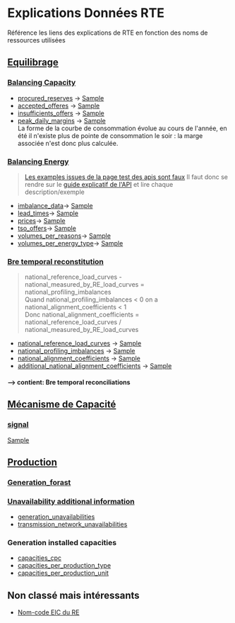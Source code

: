 # Explications Données RTE
Référence les liens des explications de RTE en fonction des noms de ressources utilisées

## [Equilibrage](https://github.com/mathiaHa/MA-Analysis/tree/rteb/RTE/RTEData/rte_data_samples/Equilibrage)

### [Balancing Capacity](https://github.com/mathiaHa/MA-Analysis/tree/rteb/RTE/RTEData/rte_data_samples/Equilibrage/balancing_capacity)

* [procured_reserves](http://clients.rte-france.com/lang/fr/clients_traders_fournisseurs/vie/reserve_ajustement.jsp) -> [Sample](./RTEData/rte_data_samples/Equilibrage/balancing_capacity/procured_reserves.json)
* [accepted_offeres](http://clients.rte-france.com/lang/fr/clients_traders_fournisseurs/vie/volume_journalier_energie_ajustement.jsp) -> [Sample](./RTEData/rte_data_samples/Equilibrage/balancing_capacity/accepted_offers.json)
* [insufficients_offers](http://clients.rte-france.com/lang/fr/clients_traders_fournisseurs/vie/mecanisme/histo/modesDegrades.jsp) -> [Sample](./RTEData/rte_data_samples/Equilibrage/balancing_capacity/insufficients_offers.json)
* [peak_daily_margins](http://clients.rte-france.com/lang/fr/clients_traders_fournisseurs/vie/mecanisme/jour/marges.jsp) -> [Sample](./RTEData/rte_data_samples/Equilibrage/balancing_capacity/peak_daily_margins.json)  
La forme de la courbe de consommation évolue au cours de l'année, en été il n'existe plus de pointe de consommation le soir : la marge associée n'est donc plus calculée.

### [Balancing Energy](http://clients.rte-france.com/lang/fr/clients_traders_fournisseurs/vie/mecanisme/volumes_prix/equilibrage.jsp)

> [Les examples issues de la page test des apis sont faux](./RTEData/rte_data_samples/Equilibrage/balancing_energy)
> Il faut donc se rendre sur le [guide explicatif de l'API](https://data.rte-france.com/documents/20182/33858/user_guide/a6c21922-a2f6-4a05-83a9-b727f47dafa2?version=1.0) et lire chaque description/exemple

* [imbalance_data](http://clients.rte-france.com/lang/fr/clients_traders_fournisseurs/vie/mecanisme/volumes_prix/pre.jsp)-> [Sample](./RTEData/rte_data_samples/Equilibrage/balancing_energy/imbalance_data.json)
* [lead_times](http://clients.rte-france.com/lang/fr/clients_traders_fournisseurs/vie/mecanisme/volumes_prix/DMO_Domin.jsp)-> [Sample](./RTEData/rte_data_samples/Equilibrage/balancing_energy/lead_times.json)
* [prices](http://clients.rte-france.com/lang/fr/clients_traders_fournisseurs/vie/mecanisme/jour/courbe.jsp)-> [Sample](./RTEData/rte_data_samples/Equilibrage/balancing_energy/prices.json)
* [tso_offers](http://clients.rte-france.com/lang/fr/clients_traders_fournisseurs/vie/echanges_entre_GRT.jsp)-> [Sample](./RTEData/rte_data_samples/Equilibrage/balancing_energy/tso_offers.json)
* [volumes_per_reasons](http://clients.rte-france.com/lang/fr/clients_traders_fournisseurs/vie/mecanisme/volumes_prix/motif.jsp)-> [Sample](./RTEData/rte_data_samples/Equilibrage/balancing_energy/volumes_per_reasons.json)
* [volumes_per_energy_type](http://clients.rte-france.com/lang/fr/clients_traders_fournisseurs/vie/mecanisme/volumes_prix/type_offre.jsp)-> [Sample](./RTEData/rte_data_samples/Equilibrage/balancing_energy/volumes_per_energy_type.json)

### [Bre temporal reconstitution](http://clients.rte-france.com/lang/fr/clients_traders_fournisseurs/vie/vie_reconst_flux.jsp)


> national_reference_load_curves - national_measured_by_RE_load_curves = national_profiling_imbalances  
> Quand national_profiling_imbalances < 0 on a national_alignment_coefficients < 1  
> Donc national_alignment_coefficients = national_reference_load_curves / national_measured_by_RE_load_curves  

* [national_reference_load_curves](http://clients.rte-france.com/lang/fr/clients_traders_fournisseurs/vie/vie_reconst_flux_C10.jsp) -> [Sample](./RTEData/rte_data_samples/Equilibrage/bre_imbalance_reconstitution/national_reference_load_curves.json)
* [national_profiling_imbalances](http://clients.rte-france.com/lang/fr/clients_traders_fournisseurs/vie/vie_reconst_flux_C11.jsp) -> [Sample](./RTEData/rte_data_samples/Equilibrage/bre_imbalance_reconstitution/national_profiling_imbalances.json)
* [national_alignment_coefficients](http://clients.rte-france.com/lang/fr/clients_traders_fournisseurs/vie/vie_reconst_flux_C12.jsp) -> [Sample](./RTEData/rte_data_samples/Equilibrage/bre_imbalance_reconstitution/national_alignment_coefficients.json)
* [additional_national_alignment_coefficients](http://clients.rte-france.com/lang/fr/clients_traders_fournisseurs/vie/vie_reconst_flux_C41.jsp) -> [Sample](./RTEData/rte_data_samples/Equilibrage/bre_imbalance_reconstitution/additional_national_alignment_coefficients.json)

#### --> contient: Bre temporal reconciliations

## [Mécanisme de Capacité](http://clients.rte-france.com/lang/fr/clients_traders_fournisseurs/vie/meca_capa/meca_capa.jsp)

### [signal](http://clients.rte-france.com/lang/fr/clients_traders_fournisseurs/vie/meca_capa/meca_capa_pp.jsp)
[Sample](./RTEData/rte_data_samples/Mecanisme_Capacite/signal/signals.json)

## [Production](https://github.com/mathiaHa/MA-Analysis/tree/rteb/RTE/RTEData/rte_data_samples/Production)

### [Generation_forast](http://clients.rte-france.com/lang/fr/clients_traders_fournisseurs/vie/prod/prevision_production.jsp)

### [Unavailability additional information](http://clients.rte-france.com/lang/fr/clients_traders_fournisseurs/vie/prod/indisponibilites.jsp)

* [generation_unavailabilities](http://clients.rte-france.com/lang/fr/clients_traders_fournisseurs/vie/prod/indisponibilites.jsp)
* [transmission_network_unavailabilities](http://clients.rte-france.com/lang/fr/clients_traders_fournisseurs/vie/prod/PMD_hebdo.jsp)

### Generation installed capacities

* [capacities_cpc](http://clients.rte-france.com/lang/fr/clients_traders_fournisseurs/vie/prod/parc_reference.jsp)
* [capacities_per_production_type](http://clients.rte-france.com/lang/fr/clients_traders_fournisseurs/vie/prod/realisation_production.jsp)
* [capacities_per_production_unit](http://clients.rte-france.com/lang/fr/clients_traders_fournisseurs/vie/prod/production_groupe.jsp)


## Non classé mais intéressants
* [Nom-code EIC du RE](http://clients.rte-france.com/lang/fr/clients_traders_fournisseurs/vie/meca_capa/meca_capa_rpc.jsp)